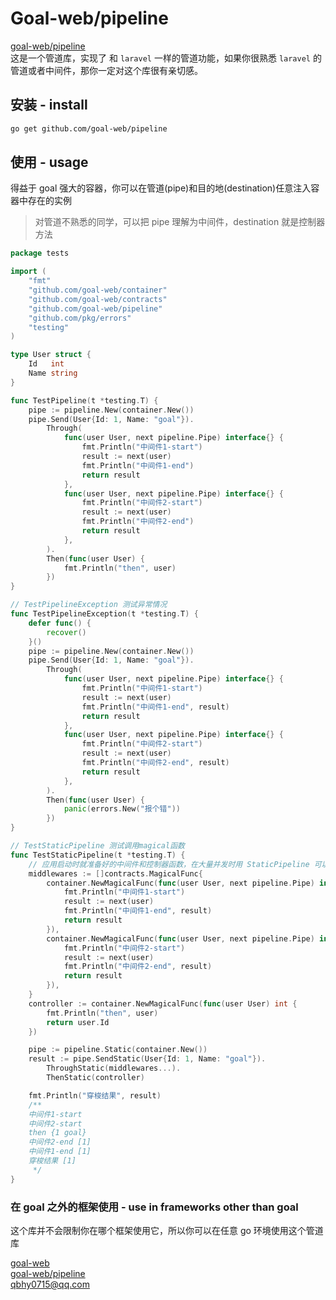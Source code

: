 # Goal-web/pipeline
[goal-web/pipeline](https://github.com/goal-web/pipeline)  
这是一个管道库，实现了 和 `laravel` 一样的管道功能，如果你很熟悉 `laravel` 的管道或者中间件，那你一定对这个库很有亲切感。

## 安装 - install
```bash
go get github.com/goal-web/pipeline
```

## 使用 - usage
得益于 goal 强大的容器，你可以在管道(pipe)和目的地(destination)任意注入容器中存在的实例
> 对管道不熟悉的同学，可以把 pipe 理解为中间件，destination 就是控制器方法
> 
```go
package tests

import (
	"fmt"
	"github.com/goal-web/container"
	"github.com/goal-web/contracts"
	"github.com/goal-web/pipeline"
	"github.com/pkg/errors"
	"testing"
)

type User struct {
	Id   int
	Name string
}

func TestPipeline(t *testing.T) {
	pipe := pipeline.New(container.New())
	pipe.Send(User{Id: 1, Name: "goal"}).
		Through(
			func(user User, next pipeline.Pipe) interface{} {
				fmt.Println("中间件1-start")
				result := next(user)
				fmt.Println("中间件1-end")
				return result
			},
			func(user User, next pipeline.Pipe) interface{} {
				fmt.Println("中间件2-start")
				result := next(user)
				fmt.Println("中间件2-end")
				return result
			},
		).
		Then(func(user User) {
			fmt.Println("then", user)
		})
}

// TestPipelineException 测试异常情况
func TestPipelineException(t *testing.T) {
	defer func() {
		recover()
	}()
	pipe := pipeline.New(container.New())
	pipe.Send(User{Id: 1, Name: "goal"}).
		Through(
			func(user User, next pipeline.Pipe) interface{} {
				fmt.Println("中间件1-start")
				result := next(user)
				fmt.Println("中间件1-end", result)
				return result
			},
			func(user User, next pipeline.Pipe) interface{} {
				fmt.Println("中间件2-start")
				result := next(user)
				fmt.Println("中间件2-end", result)
				return result
			},
		).
		Then(func(user User) {
			panic(errors.New("报个错"))
		})
}

// TestStaticPipeline 测试调用magical函数
func TestStaticPipeline(t *testing.T) {
	// 应用启动时就准备好的中间件和控制器函数，在大量并发时用 StaticPipeline 可以提高性能
	middlewares := []contracts.MagicalFunc{
		container.NewMagicalFunc(func(user User, next pipeline.Pipe) interface{} {
			fmt.Println("中间件1-start")
			result := next(user)
			fmt.Println("中间件1-end", result)
			return result
		}),
		container.NewMagicalFunc(func(user User, next pipeline.Pipe) interface{} {
			fmt.Println("中间件2-start")
			result := next(user)
			fmt.Println("中间件2-end", result)
			return result
		}),
	}
	controller := container.NewMagicalFunc(func(user User) int {
		fmt.Println("then", user)
		return user.Id
	})

	pipe := pipeline.Static(container.New())
	result := pipe.SendStatic(User{Id: 1, Name: "goal"}).
		ThroughStatic(middlewares...).
		ThenStatic(controller)

	fmt.Println("穿梭结果", result)
	/**
	中间件1-start
	中间件2-start
	then {1 goal}
	中间件2-end [1]
	中间件1-end [1]
	穿梭结果 [1]
	 */
}
```

### 在 goal 之外的框架使用 - use in frameworks other than goal
这个库并不会限制你在哪个框架使用它，所以你可以在任意 go 环境使用这个管道库

[goal-web](https://github.com/goal-web/goal)  
[goal-web/pipeline](https://github.com/goal-web/pipeline)  
qbhy0715@qq.com
